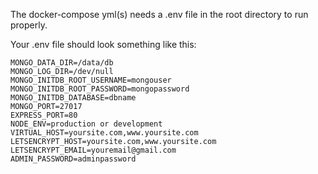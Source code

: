 The docker-compose yml(s) needs a .env file in the root directory to run properly.

Your .env file should look something like this:

```SHELL
MONGO_DATA_DIR=/data/db
MONGO_LOG_DIR=/dev/null
MONGO_INITDB_ROOT_USERNAME=mongouser
MONGO_INITDB_ROOT_PASSWORD=mongopassword
MONGO_INITDB_DATABASE=dbname
MONGO_PORT=27017
EXPRESS_PORT=80
NODE_ENV=production or development
VIRTUAL_HOST=yoursite.com,www.yoursite.com
LETSENCRYPT_HOST=yoursite.com,www.yoursite.com
LETSENCRYPT_EMAIL=youremail@gmail.com
ADMIN_PASSWORD=adminpassword
```